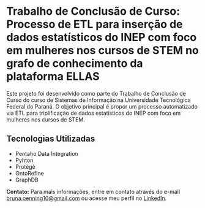 # Trabalho de Conclusão de Curso: Processo de ETL para inserção de dados estatísticos do INEP com foco em mulheres nos cursos de STEM no grafo de conhecimento da plataforma ELLAS

Este projeto foi desenvolvido como parte do Trabalho de Conclusão de Curso do curso de Sistemas de Informação na Universidade Tecnológica Federal do Paraná. O objetivo principal é propor um processo automatizado via ETL para triplificação de dados estatísticos do INEP com foco em mulheres nos cursos de STEM.

## Tecnologias Utilizadas
- Pentaho Data Integration
- Pyhton
- Protègè
- OntoRefine
- GraphDB

**Contato:** Para mais informações, entre em contato através do e-mail bruna.oenning10@gmail.com ou acesse meu perfil no [LinkedIn](https://www.linkedin.com/in/bruna-oenning-amador-b5b3a6197/).
